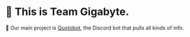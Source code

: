 # 👋  This is Team Gigabyte.
🤖 Our main project is [Quotobot](https://github.com/Team-Gigabyte/quotobot), the Discord bot that pulls all kinds of info.
